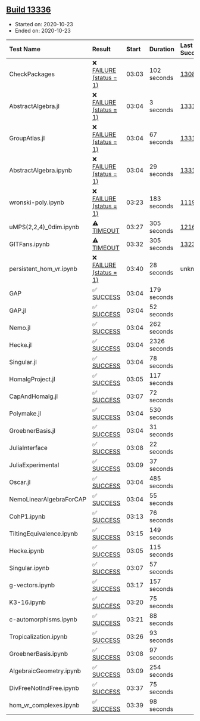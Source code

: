 ## [Build 13336](https://oscarci.mathematik.uni-kl.de/job/oscar/13336/)

* Started on: 2020-10-23
* Ended on: 2020-10-23

| Test Name    | Result | Start | Duration | Last Success | First Failure |
|:-------------|:-------|:------|:---------|:-------------|:--------------|
| CheckPackages | ❌ [FAILURE (status = 1)](https://oscarci.mathematik.uni-kl.de/job/oscar/13336/artifact/logs/build-13336/CheckPackages.log) | 03:03 | 102 seconds | [13085](https://oscarci.mathematik.uni-kl.de/job/oscar/13085/) | [13086](https://oscarci.mathematik.uni-kl.de/job/oscar/13086/) |
| AbstractAlgebra.jl | ❌ [FAILURE (status = 1)](https://oscarci.mathematik.uni-kl.de/job/oscar/13336/artifact/logs/build-13336/AbstractAlgebra.jl.log) | 03:04 | 3 seconds | [13315](https://oscarci.mathematik.uni-kl.de/job/oscar/13315/) | [13316](https://oscarci.mathematik.uni-kl.de/job/oscar/13316/) |
| GroupAtlas.jl | ❌ [FAILURE (status = 1)](https://oscarci.mathematik.uni-kl.de/job/oscar/13336/artifact/logs/build-13336/GroupAtlas.jl.log) | 03:04 | 67 seconds | [13311](https://oscarci.mathematik.uni-kl.de/job/oscar/13311/) | [13312](https://oscarci.mathematik.uni-kl.de/job/oscar/13312/) |
| AbstractAlgebra.ipynb | ❌ [FAILURE (status = 1)](https://oscarci.mathematik.uni-kl.de/job/oscar/13336/artifact/logs/build-13336/AbstractAlgebra.ipynb.log) | 03:04 | 29 seconds | [13315](https://oscarci.mathematik.uni-kl.de/job/oscar/13315/) | [13316](https://oscarci.mathematik.uni-kl.de/job/oscar/13316/) |
| wronski-poly.ipynb | ❌ [FAILURE (status = 1)](https://oscarci.mathematik.uni-kl.de/job/oscar/13336/artifact/logs/build-13336/wronski-poly.ipynb.log) | 03:23 | 183 seconds | [11192](https://oscarci.mathematik.uni-kl.de/job/oscar/11192/) | [11193](https://oscarci.mathematik.uni-kl.de/job/oscar/11193/) |
| uMPS(2,2,4)_0dim.ipynb | ⚠ [TIMEOUT](https://oscarci.mathematik.uni-kl.de/job/oscar/13336/artifact/logs/build-13336/uMPS-2-2-4-_0dim.ipynb.log) | 03:27 | 305 seconds | [12167](https://oscarci.mathematik.uni-kl.de/job/oscar/12167/) | [12168](https://oscarci.mathematik.uni-kl.de/job/oscar/12168/) |
| GITFans.ipynb | ⚠ [TIMEOUT](https://oscarci.mathematik.uni-kl.de/job/oscar/13336/artifact/logs/build-13336/GITFans.ipynb.log) | 03:32 | 305 seconds | [13234](https://oscarci.mathematik.uni-kl.de/job/oscar/13234/) | [13235](https://oscarci.mathematik.uni-kl.de/job/oscar/13235/) |
| persistent_hom_vr.ipynb | ❌ [FAILURE (status = 1)](https://oscarci.mathematik.uni-kl.de/job/oscar/13336/artifact/logs/build-13336/persistent_hom_vr.ipynb.log) | 03:40 | 28 seconds | unknown | unknown |
| GAP | ✅ [SUCCESS](https://oscarci.mathematik.uni-kl.de/job/oscar/13336/artifact/logs/build-13336/GAP.log) | 03:04 | 179 seconds |  |  |
| GAP.jl | ✅ [SUCCESS](https://oscarci.mathematik.uni-kl.de/job/oscar/13336/artifact/logs/build-13336/GAP.jl.log) | 03:04 | 52 seconds |  |  |
| Nemo.jl | ✅ [SUCCESS](https://oscarci.mathematik.uni-kl.de/job/oscar/13336/artifact/logs/build-13336/Nemo.jl.log) | 03:04 | 262 seconds |  |  |
| Hecke.jl | ✅ [SUCCESS](https://oscarci.mathematik.uni-kl.de/job/oscar/13336/artifact/logs/build-13336/Hecke.jl.log) | 03:04 | 2326 seconds |  |  |
| Singular.jl | ✅ [SUCCESS](https://oscarci.mathematik.uni-kl.de/job/oscar/13336/artifact/logs/build-13336/Singular.jl.log) | 03:04 | 78 seconds |  |  |
| HomalgProject.jl | ✅ [SUCCESS](https://oscarci.mathematik.uni-kl.de/job/oscar/13336/artifact/logs/build-13336/HomalgProject.jl.log) | 03:05 | 117 seconds |  |  |
| CapAndHomalg.jl | ✅ [SUCCESS](https://oscarci.mathematik.uni-kl.de/job/oscar/13336/artifact/logs/build-13336/CapAndHomalg.jl.log) | 03:07 | 72 seconds |  |  |
| Polymake.jl | ✅ [SUCCESS](https://oscarci.mathematik.uni-kl.de/job/oscar/13336/artifact/logs/build-13336/Polymake.jl.log) | 03:04 | 530 seconds |  |  |
| GroebnerBasis.jl | ✅ [SUCCESS](https://oscarci.mathematik.uni-kl.de/job/oscar/13336/artifact/logs/build-13336/GroebnerBasis.jl.log) | 03:04 | 31 seconds |  |  |
| JuliaInterface | ✅ [SUCCESS](https://oscarci.mathematik.uni-kl.de/job/oscar/13336/artifact/logs/build-13336/JuliaInterface.log) | 03:08 | 22 seconds |  |  |
| JuliaExperimental | ✅ [SUCCESS](https://oscarci.mathematik.uni-kl.de/job/oscar/13336/artifact/logs/build-13336/JuliaExperimental.log) | 03:09 | 37 seconds |  |  |
| Oscar.jl | ✅ [SUCCESS](https://oscarci.mathematik.uni-kl.de/job/oscar/13336/artifact/logs/build-13336/Oscar.jl.log) | 03:04 | 485 seconds |  |  |
| NemoLinearAlgebraForCAP | ✅ [SUCCESS](https://oscarci.mathematik.uni-kl.de/job/oscar/13336/artifact/logs/build-13336/NemoLinearAlgebraForCAP.log) | 03:04 | 55 seconds |  |  |
| CohP1.ipynb | ✅ [SUCCESS](https://oscarci.mathematik.uni-kl.de/job/oscar/13336/artifact/logs/build-13336/CohP1.ipynb.log) | 03:13 | 76 seconds |  |  |
| TiltingEquivalence.ipynb | ✅ [SUCCESS](https://oscarci.mathematik.uni-kl.de/job/oscar/13336/artifact/logs/build-13336/TiltingEquivalence.ipynb.log) | 03:15 | 149 seconds |  |  |
| Hecke.ipynb | ✅ [SUCCESS](https://oscarci.mathematik.uni-kl.de/job/oscar/13336/artifact/logs/build-13336/Hecke.ipynb.log) | 03:05 | 115 seconds |  |  |
| Singular.ipynb | ✅ [SUCCESS](https://oscarci.mathematik.uni-kl.de/job/oscar/13336/artifact/logs/build-13336/Singular.ipynb.log) | 03:07 | 57 seconds |  |  |
| g-vectors.ipynb | ✅ [SUCCESS](https://oscarci.mathematik.uni-kl.de/job/oscar/13336/artifact/logs/build-13336/g-vectors.ipynb.log) | 03:17 | 157 seconds |  |  |
| K3-16.ipynb | ✅ [SUCCESS](https://oscarci.mathematik.uni-kl.de/job/oscar/13336/artifact/logs/build-13336/K3-16.ipynb.log) | 03:20 | 75 seconds |  |  |
| c-automorphisms.ipynb | ✅ [SUCCESS](https://oscarci.mathematik.uni-kl.de/job/oscar/13336/artifact/logs/build-13336/c-automorphisms.ipynb.log) | 03:21 | 88 seconds |  |  |
| Tropicalization.ipynb | ✅ [SUCCESS](https://oscarci.mathematik.uni-kl.de/job/oscar/13336/artifact/logs/build-13336/Tropicalization.ipynb.log) | 03:26 | 93 seconds |  |  |
| GroebnerBasis.ipynb | ✅ [SUCCESS](https://oscarci.mathematik.uni-kl.de/job/oscar/13336/artifact/logs/build-13336/GroebnerBasis.ipynb.log) | 03:08 | 97 seconds |  |  |
| AlgebraicGeometry.ipynb | ✅ [SUCCESS](https://oscarci.mathematik.uni-kl.de/job/oscar/13336/artifact/logs/build-13336/AlgebraicGeometry.ipynb.log) | 03:09 | 254 seconds |  |  |
| DivFreeNotIndFree.ipynb | ✅ [SUCCESS](https://oscarci.mathematik.uni-kl.de/job/oscar/13336/artifact/logs/build-13336/DivFreeNotIndFree.ipynb.log) | 03:37 | 75 seconds |  |  |
| hom_vr_complexes.ipynb | ✅ [SUCCESS](https://oscarci.mathematik.uni-kl.de/job/oscar/13336/artifact/logs/build-13336/hom_vr_complexes.ipynb.log) | 03:39 | 98 seconds |  |  |
